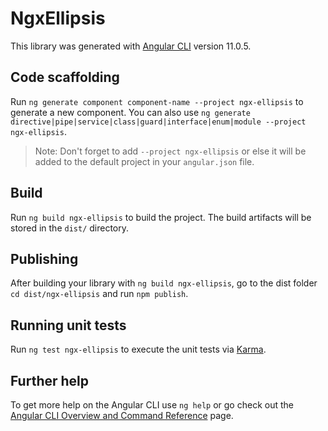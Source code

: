 # NgxEllipsis

This library was generated with [Angular CLI](https://github.com/angular/angular-cli) version 11.0.5.

## Code scaffolding

Run `ng generate component component-name --project ngx-ellipsis` to generate a new component. You can also use `ng generate directive|pipe|service|class|guard|interface|enum|module --project ngx-ellipsis`.
> Note: Don't forget to add `--project ngx-ellipsis` or else it will be added to the default project in your `angular.json` file. 

## Build

Run `ng build ngx-ellipsis` to build the project. The build artifacts will be stored in the `dist/` directory.

## Publishing

After building your library with `ng build ngx-ellipsis`, go to the dist folder `cd dist/ngx-ellipsis` and run `npm publish`.

## Running unit tests

Run `ng test ngx-ellipsis` to execute the unit tests via [Karma](https://karma-runner.github.io).

## Further help

To get more help on the Angular CLI use `ng help` or go check out the [Angular CLI Overview and Command Reference](https://angular.io/cli) page.
